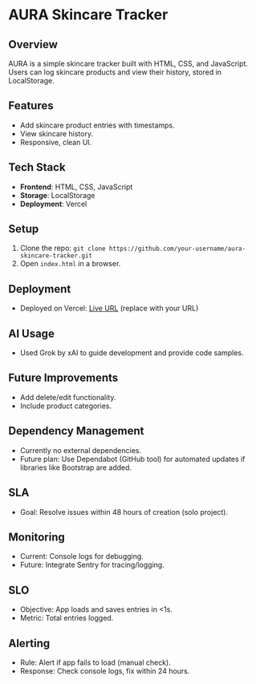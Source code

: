 # AURA Skincare Tracker

## Overview
AURA is a simple skincare tracker built with HTML, CSS, and JavaScript. Users can log skincare products and view their history, stored in LocalStorage.

## Features
- Add skincare product entries with timestamps.
- View skincare history.
- Responsive, clean UI.

## Tech Stack
- **Frontend**: HTML, CSS, JavaScript
- **Storage**: LocalStorage
- **Deployment**: Vercel

## Setup
1. Clone the repo: `git clone https://github.com/your-username/aura-skincare-tracker.git`
2. Open `index.html` in a browser.

## Deployment
- Deployed on Vercel: [Live URL](https://aura-skincare-tracker.vercel.app) (replace with your URL)

## AI Usage
- Used Grok by xAI to guide development and provide code samples.

## Future Improvements
- Add delete/edit functionality.
- Include product categories.

## Dependency Management
- Currently no external dependencies.
- Future plan: Use Dependabot (GitHub tool) for automated updates if libraries like Bootstrap are added.

## SLA
- Goal: Resolve issues within 48 hours of creation (solo project).

## Monitoring
- Current: Console logs for debugging.
- Future: Integrate Sentry for tracing/logging.

## SLO
- Objective: App loads and saves entries in <1s.
- Metric: Total entries logged.

## Alerting
- Rule: Alert if app fails to load (manual check).
- Response: Check console logs, fix within 24 hours.
